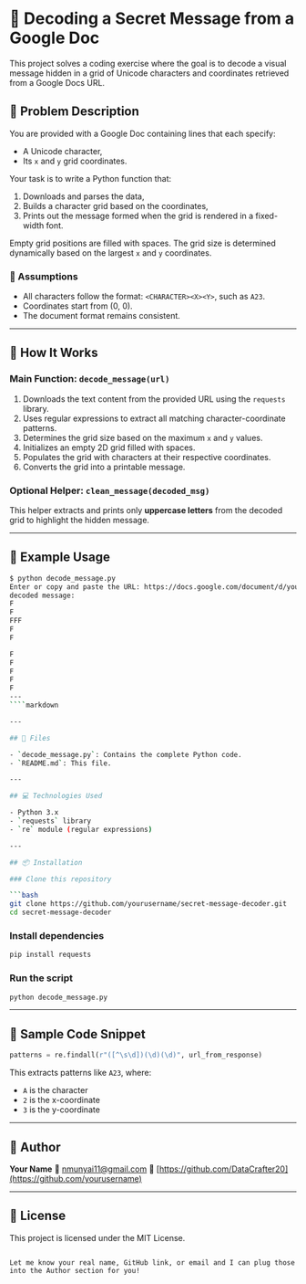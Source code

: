 # 🔐 Decoding a Secret Message from a Google Doc

This project solves a coding exercise where the goal is to decode a visual message hidden in a grid of Unicode characters and coordinates retrieved from a Google Docs URL.

## 🧩 Problem Description

You are provided with a Google Doc containing lines that each specify:
- A Unicode character,
- Its `x` and `y` grid coordinates.

Your task is to write a Python function that:
1. Downloads and parses the data,
2. Builds a character grid based on the coordinates,
3. Prints out the message formed when the grid is rendered in a fixed-width font.

Empty grid positions are filled with spaces. The grid size is determined dynamically based on the largest `x` and `y` coordinates.

### 📝 Assumptions
- All characters follow the format: `<CHARACTER><X><Y>`, such as `A23`.
- Coordinates start from (0, 0).
- The document format remains consistent.

---

## 🚀 How It Works

### Main Function: `decode_message(url)`
1. Downloads the text content from the provided URL using the `requests` library.
2. Uses regular expressions to extract all matching character-coordinate patterns.
3. Determines the grid size based on the maximum `x` and `y` values.
4. Initializes an empty 2D grid filled with spaces.
5. Populates the grid with characters at their respective coordinates.
6. Converts the grid into a printable message.

### Optional Helper: `clean_message(decoded_msg)`
This helper extracts and prints only **uppercase letters** from the decoded grid to highlight the hidden message.

---

## 🧪 Example Usage

```bash
$ python decode_message.py
Enter or copy and paste the URL: https://docs.google.com/document/d/your-example-id
decoded message:
F    
F    
FFF  
F    
F    

F
F
F
F
F
---
````markdown

---

## 📂 Files

- `decode_message.py`: Contains the complete Python code.
- `README.md`: This file.

---

## 💻 Technologies Used

- Python 3.x
- `requests` library
- `re` module (regular expressions)

---

## 📦 Installation

### Clone this repository

```bash
git clone https://github.com/yourusername/secret-message-decoder.git
cd secret-message-decoder
````

### Install dependencies

```bash
pip install requests
```

### Run the script

```bash
python decode_message.py
```

---

## 🔧 Sample Code Snippet

```python
patterns = re.findall(r"([^\s\d])(\d)(\d)", url_from_response)
```

This extracts patterns like `A23`, where:

* `A` is the character
* `2` is the x-coordinate
* `3` is the y-coordinate

---

## 👤 Author

**Your Name**
📧 [nmunyai11@gmail.com](mailto:your.email@example.com)
🔗 [https://github.com/DataCrafter20](https://github.com/yourusername)

---

## 📄 License

This project is licensed under the MIT License.

```

Let me know your real name, GitHub link, or email and I can plug those into the Author section for you!
```

```bash
